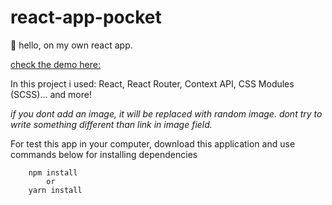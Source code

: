 # react-app-pocket

👋 hello, on my own react app.

[check the demo here: ](https://blissful-pike-c97681.netlify.com/)

In this project i used: React, React Router, Context API, CSS Modules (SCSS)... and more!

_if you dont add an image, it will be replaced with random image. dont try to write something different than link in image field._

For test this app in your computer, download this application and use commands below for installing dependencies

		npm install
			or
		yarn install
